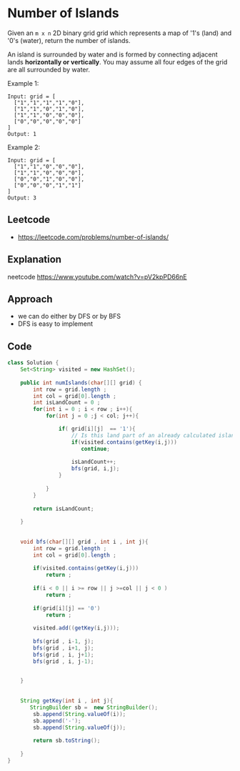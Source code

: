 # Number of Islands


Given an `m x n` 2D binary grid grid which represents a map of '1's (land) and '0's (water), return the number of islands.

An island is surrounded by water and is formed by connecting adjacent lands **horizontally or vertically**. You may assume all four edges of the grid are all surrounded by water.

Example 1:
````
Input: grid = [
  ["1","1","1","1","0"],
  ["1","1","0","1","0"],
  ["1","1","0","0","0"],
  ["0","0","0","0","0"]
]
Output: 1
````

Example 2:
````
Input: grid = [
  ["1","1","0","0","0"],
  ["1","1","0","0","0"],
  ["0","0","1","0","0"],
  ["0","0","0","1","1"]
]
Output: 3
````

## Leetcode 
- https://leetcode.com/problems/number-of-islands/

## Explanation 
neetcode https://www.youtube.com/watch?v=pV2kpPD66nE 

## Approach 
- we can do either by DFS or by BFS
- DFS is easy to implement 

## Code
````java
class Solution {
    Set<String> visited = new HashSet();
    
    public int numIslands(char[][] grid) {
        int row = grid.length ;
        int col = grid[0].length ;
        int isLandCount = 0 ;
        for(int i = 0 ; i < row ; i++){
            for(int j = 0 ;j < col; j++){

                if( grid[i][j]  == '1'){
                    // Is this land part of an already calculated island??
                    if(visited.contains(getKey(i,j)))
                       continue;
                    
                    isLandCount++;
                    bfs(grid, i,j);
                }
                
            }
        }
        
        return isLandCount;
        
    }
    
    
    void bfs(char[][] grid , int i , int j){
        int row = grid.length ;
        int col = grid[0].length ;
        
        if(visited.contains(getKey(i,j)))
            return ;
        
        if(i < 0 || i >= row || j >=col || j < 0 )
            return ;
        
        if(grid[i][j] == '0')
            return ;
        
        visited.add((getKey(i,j)));
        
        bfs(grid , i-1, j);
        bfs(grid , i+1, j);
        bfs(grid , i, j+1); 
        bfs(grid , i, j-1);

    
    }
    
    
    String getKey(int i , int j){
       StringBuilder sb =  new StringBuilder();
        sb.append(String.valueOf(i));
        sb.append('-');
        sb.append(String.valueOf(j));
        
        return sb.toString();
        
    }
}
````